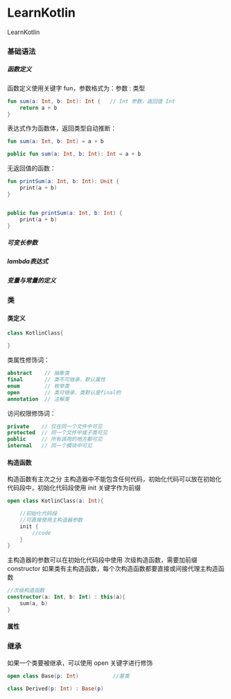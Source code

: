 # LearnKotlin
LearnKotlin

### 基础语法

##### 函数定义
函数定义使用关键字 fun，参数格式为：参数 : 类型
```kotlin
fun sum(a: Int, b: Int): Int {   // Int 参数，返回值 Int
    return a + b
}
```
表达式作为函数体，返回类型自动推断：

```kotlin
fun sum(a: Int, b: Int) = a + b

public fun sum(a: Int, b: Int): Int = a + b
```
无返回值的函数：
```kotlin
fun printSum(a: Int, b: Int): Unit { 
    print(a + b)
}


public fun printSum(a: Int, b: Int) { 
    print(a + b)
}
```

##### 可变长参数
##### lambda表达式
##### 变量与常量的定义

### 类
#### 类定义
```kotlin
class KotlinClass{

}
```
类属性修饰词：
```kotlin
abstract    // 抽象类  
final       // 类不可继承，默认属性
enum        // 枚举类
open        // 类可继承，类默认是final的
annotation  // 注解类
```

访问权限修饰词：
```kotlin
private    // 仅在同一个文件中可见
protected  // 同一个文件中或子类可见
public     // 所有调用的地方都可见
internal   // 同一个模块中可见
```

#### 构造函数
构造函数有主次之分
主构造器中不能包含任何代码，初始化代码可以放在初始化代码段中，初始化代码段使用 init 关键字作为前缀
```kotlin
open class KotlinClass(a: Int){

    //初始化代码段
    //可直接使用主构造器参数
    init {
        //code
    }
}
```
主构造器的参数可以在初始化代码段中使用
次级构造函数，需要加前缀constructor
如果类有主构造函数，每个次构造函数都要直接或间接代理主构造函数
```kotlin
//次级构造函数
constructor(a: Int, b: Int) : this(a){
    sum(a, b)
}
```

#### 属性

### 继承
如果一个类要被继承，可以使用 open 关键字进行修饰
```kotlin
open class Base(p: Int)           //基类

class Derived(p: Int) : Base(p)
```

